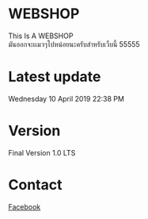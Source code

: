# WEBSHOP
This Is A WEBSHOP <br /> 
มันออกจะเเมวๆไปหน่อยนะครับสำหรับเว็บนี้ 55555 
<br />
# Latest update <br />
Wednesday 10 April 2019 22:38 PM

# Version <br />
Final Version 1.0 LTS

# Contact <br />
<a href="https://fb.me/Min.Sakmueang"><u>Facebook</u></a>

